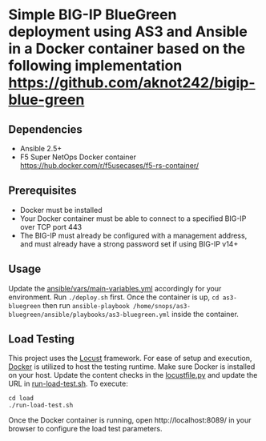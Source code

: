 # Simple BIG-IP BlueGreen deployment using AS3 and Ansible in a Docker container based on the following implementation https://github.com/aknot242/bigip-blue-green

## Dependencies
- Ansible 2.5+
- F5 Super NetOps Docker container https://hub.docker.com/r/f5usecases/f5-rs-container/

## Prerequisites
- Docker must be installed
- Your Docker container must be able to connect to a specified BIG-IP over TCP port 443
- The BIG-IP must already be configured with a management address, and must already have a strong password set if using BIG-IP v14+

## Usage
Update the [ansible/vars/main-variables.yml](ansible/vars/main-variables.yml) accordingly for your environment. Run `./deploy.sh` first. Once the container is up, `cd as3-bluegreen` then run `ansible-playbook /home/snops/as3-bluegreen/ansible/playbooks/as3-bluegreen.yml` inside the container.

## Load Testing
This project uses the [Locust](https://locust.io/) framework. For ease of setup and execution, [Docker](https://www.docker.com/) is utilized to host the testing runtime. Make sure Docker is installed on your host. Update the content checks in the [locustfile.py](load/locustfile.py) and update the URL in [run-load-test.sh](load/run-load-test.sh). To execute:
```
cd load
./run-load-test.sh
```
Once the Docker container is running, open http://localhost:8089/ in your browser to configure the load test parameters.